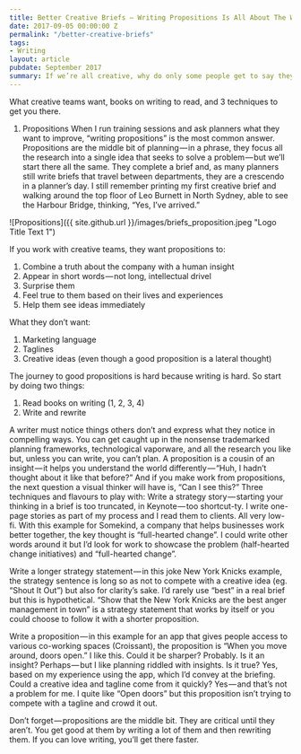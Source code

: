 ```yaml
---
title: Better Creative Briefs — Writing Propositions Is All About The Writing
date: 2017-09-05 00:00:00 Z
permalink: "/better-creative-briefs"
tags:
- Writing
layout: article
pubdate: September 2017
summary: If we’re all creative, why do only some people get to say they are creative?
---
```


What creative teams want, books on writing to read, and 3 techniques to get you there.

1. Propositions
When I run training sessions and ask planners what they want to improve, “writing propositions” is the most common answer. Propositions are the middle bit of planning — in a phrase, they focus all the research into a single idea that seeks to solve a problem — but we’ll start there all the same. They complete a brief and, as many planners still write briefs that travel between departments, they are a crescendo in a planner’s day. I still remember printing my first creative brief and walking around the top floor of Leo Burnett in North Sydney, able to see the Harbour Bridge, thinking, “Yes, I’ve arrived.”

![Propositions]({{ site.github.url }}/images/briefs_proposition.jpeg "Logo Title Text 1")

If you work with creative teams, they want propositions to:
1. Combine a truth about the company with a human insight
2. Appear in short words — not long, intellectual drivel
3. Surprise them
4. Feel true to them based on their lives and experiences
5. Help them see ideas immediately

What they don’t want:
1. Marketing language
2. Taglines
3. Creative ideas (even though a good proposition is a lateral thought)

The journey to good propositions is hard because writing is hard. So start by doing two things:
1. Read books on writing (1, 2, 3, 4)
2. Write and rewrite

A writer must notice things others don’t and express what they notice in compelling ways. You can get caught up in the nonsense trademarked planning frameworks, technological vaporware, and all the research you like but, unless you can write, you can’t plan.
A proposition is a cousin of an insight — it helps you understand the world differently — “Huh, I hadn’t thought about it like that before?” And if you make work from propositions, the next question a visual thinker will have is, “Can I see this?”
Three techniques and flavours to play with:
Write a strategy story — starting your thinking in a brief is too truncated, in Keynote — too shortcut-ty. I write one-page stories as part of my process and I read them to clients. All very low-fi. With this example for Somekind, a company that helps businesses work better together, the key thought is “full-hearted change”. I could write other words around it but I’d look for work to showcase the problem (half-hearted change initiatives) and “full-hearted change”.

Write a longer strategy statement — in this joke New York Knicks example, the strategy sentence is long so as not to compete with a creative idea (eg. “Shout It Out”) but also for clarity’s sake. I’d rarely use “best” in a real brief but this is hypothetical. “Show that the New York Knicks are the best anger management in town” is a strategy statement that works by itself or you could choose to follow it with a shorter proposition.

Write a proposition — in this example for an app that gives people access to various co-working spaces (Croissant), the proposition is “When you move around, doors open.” I like this. Could it be sharper? Probably. Is it an insight? Perhaps — but I like planning riddled with insights. Is it true? Yes, based on my experience using the app, which I’d convey at the briefing. Could a creative idea and tagline come from it quickly? Yes — and that’s not a problem for me. I quite like “Open doors” but this proposition isn’t trying to compete with a tagline and crowd it out.

Don’t forget — propositions are the middle bit. They are critical until they aren’t. You get good at them by writing a lot of them and then rewriting them. If you can love writing, you’ll get there faster.
